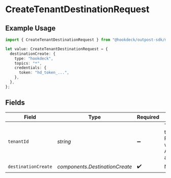 # CreateTenantDestinationRequest

## Example Usage

```typescript
import { CreateTenantDestinationRequest } from "@hookdeck/outpost-sdk/models/operations";

let value: CreateTenantDestinationRequest = {
  destinationCreate: {
    type: "hookdeck",
    topics: "*",
    credentials: {
      token: "hd_token_...",
    },
  },
};
```

## Fields

| Field                                                                 | Type                                                                  | Required                                                              | Description                                                           |
| --------------------------------------------------------------------- | --------------------------------------------------------------------- | --------------------------------------------------------------------- | --------------------------------------------------------------------- |
| `tenantId`                                                            | *string*                                                              | :heavy_minus_sign:                                                    | The ID of the tenant. Required when using AdminApiKey authentication. |
| `destinationCreate`                                                   | *components.DestinationCreate*                                        | :heavy_check_mark:                                                    | N/A                                                                   |